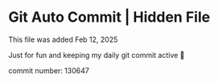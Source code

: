 # Git Auto Commit | Hidden File

This file was added Feb 12, 2025

Just for fun and keeping my daily git commit active 🤪

commit number: 130647
